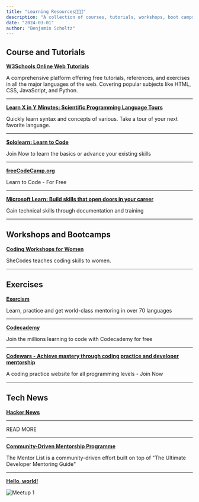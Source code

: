 ```yaml
---
title: "Learning Resources👩🏾‍🎓"
description: "A collection of courses, tutorials, workshops, boot camps, exercises, and tech news sources for software developers."
date: "2024-03-01"
author: "Benjamin Scholtz"
---
```


## Course and Tutorials

[**W3Schools Online Web Tutorials**](https://www.w3schools.com/?ref=capesoftwarecommunity.co.za)

A comprehensive platform offering free tutorials, references, and exercises in all the major languages of the web. Covering popular subjects like HTML, CSS, JavaScript, and Python.

---

[**Learn X in Y Minutes: Scientific Programming Language Tours**](https://learnxinyminutes.com/?ref=capesoftwarecommunity.co.za)

Quickly learn syntax and concepts of various. Take a tour of your next favorite language.

---

[**Sololearn: Learn to Code**](https://www.sololearn.com/en/?ref=capesoftwarecommunity.co.za)

Join Now to learn the basics or advance your existing skills

---

[**freeCodeCamp.org**](https://www.freecodecamp.org/?ref=capesoftwarecommunity.co.za)

Learn to Code - For Free

---

[**Microsoft Learn: Build skills that open doors in your career**](https://learn.microsoft.com/en-gb/?ref=capesoftwarecommunity.co.za)

Gain technical skills through documentation and training

---

## Workshops and Bootcamps

[**Coding Workshops for Women**](https://www.shecodes.io/?ref=capesoftwarecommunity.co.za)

SheCodes teaches coding skills to women.

---

## Exercises

[**Exercism**](https://exercism.org/?ref=capesoftwarecommunity.co.za)

Learn, practice and get world-class mentoring in over 70 languages

---

[**Codecademy**](https://www.codecademy.com/?ref=capesoftwarecommunity.co.za)

Join the millions learning to code with Codecademy for free

---

[**Codewars - Achieve mastery through coding practice and developer mentorship**](https://www.codewars.com/?ref=capesoftwarecommunity.co.za)

A coding practice website for all programming levels - Join Now

---

## Tech News

[**Hacker News**](https://news.ycombinator.com/?ref=capesoftwarecommunity.co.za)

---

READ MORE

---

[**Community-Driven Mentorship Programme**](/posts/MentorshipProgramme)

The Mentor List is a community-driven effort built on top of "The Ultimate Developer Mentoring Guide"

---

[**Hello, world!**](/posts/HelloWorld)

![Meetup 1](/images/Image1.jpg)
